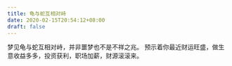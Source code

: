 ```yaml
---
title: 龟与蛇互相对峙
date: 2020-02-15T20:54:12+08:00
draft: false
---
```


梦见龟与蛇互相对峙，并非噩梦也不是不祥之兆。
预示着你最近财运旺盛，做生意收益多多，投资获利，职场加薪，财源滚滚来。
